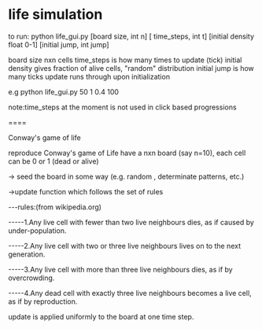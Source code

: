 life simulation
====

to run:
python life_gui.py [board size, int n] [ time_steps, int t] [initial density float 0-1] [initial jump, int jump]

board size nxn cells
time_steps is how many times to update (tick)
initial density gives fraction of alive cells, "random" distribution
initial jump is how many ticks update runs through upon initialization

e.g
python life_gui.py 50 1 0.4 100

note:time_steps at the moment is not used in click based progressions


====

Conway's game of life 

reproduce Conway's game of Life
have a nxn board (say n=10), each cell can be 0 or 1 (dead or alive)

-> seed the board in some way (e.g. random , determinate patterns, etc.)

->update function which follows the set of rules

---rules:(from wikipedia.org)

-----1.Any live cell with fewer than two live neighbours dies, as if caused by under-population.

-----2.Any live cell with two or three live neighbours lives on to the next generation.

-----3.Any live cell with more than three live neighbours dies, as if by overcrowding.

-----4.Any dead cell with exactly three live neighbours becomes a live cell, as if by reproduction.


update is applied uniformly to the board at one time step.